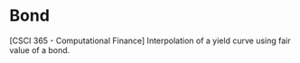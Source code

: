 # Bond
[CSCI 365 - Computational Finance] Interpolation of a yield curve using fair value of a bond.

